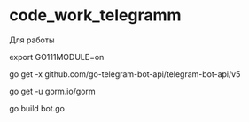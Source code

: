 # code_work_telegramm
Для работы

export GO111MODULE=on

go get -x github.com/go-telegram-bot-api/telegram-bot-api/v5

go get -u gorm.io/gorm

go build bot.go
